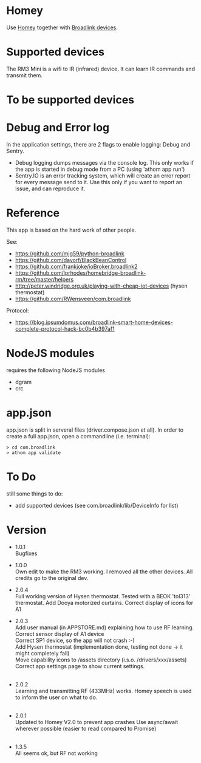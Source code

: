# Homey

Use [Homey](https://www.athom.com/) together with [Broadlink devices](http://www.ibroadlink.com/).


# Supported devices


  The RM3 Mini is a wifi to IR (infrared) device. It can learn IR commands and transmit them.

# To be supported devices


# Debug and Error log

In the application settings, there are 2 flags to enable logging: Debug and Sentry.
- Debug logging dumps messages via the console log. This only works if the app is 
  started in debug mode from a PC (using 'athom app run')
- Sentry.IO is an error tracking system, which will create an error report for every
  message send to it. Use this only if you want to report an issue, and can reproduce
  it.

# Reference

This app is based on the hard work of other people.

See:
- https://github.com/mjg59/python-broadlink
- https://github.com/davorf/BlackBeanControl
- https://github.com/frankjoke/ioBroker.broadlink2
- https://github.com/lprhodes/homebridge-broadlink-rm/tree/master/helpers
- http://peter.windridge.org.uk/playing-with-cheap-iot-devices  (hysen thermostat)
- https://github.com/RWensveen/com.broadlink

Protocol:
- https://blog.ipsumdomus.com/broadlink-smart-home-devices-complete-protocol-hack-bc0b4b397af1

# NodeJS modules

requires the following NodeJS modules
- dgram
- crc

# app.json

app.json is split in serveral files (driver.compose.json et all).
In order to create a full app.json, open a commandline (i.e. terminal):

	> cd com.broadlink
	> athom app validate
 

# To Do

still some things to do:
- add supported devices (see com.broadlink/lib/DeviceInfo for list)


# Version

* 1.0.1<br>
Bugfixes
* 1.0.0<br>
Own edit to make the RM3 working.
I removed all the other devices.
All credits go to the original dev.

* 2.0.4<br>
Full working version of Hysen thermostat. Tested with a BEOK 'tol313' thermostat.
Add Dooya motorized curtains.
Correct display of icons for A1
* 2.0.3<br>
Add user manual (in APPSTORE.md) explaining how to use RF learning.<br>
Correct sensor display of A1 device<br>
Correct SP1 device, so the app will not crash :-)<br>
Add Hysen thermostat (implementation done, testing not done -> it might completely fail)<br>
Move capability icons to /assets directory (i.s.o. /drivers/xxx/assets)<br>
Correct app settings page to show current settings.
<br><br>
* 2.0.2<br>
Learning and transmitting RF (433MHz) works. Homey speech is used to inform the user on what to do.
<br><br>
* 2.0.1<br>
Updated to Homey V2.0 to prevent app crashes
Use async/await wherever possible (easier to read compared to Promise)
<br><br>
* 1.3.5<br>
All seems ok, but RF not working
